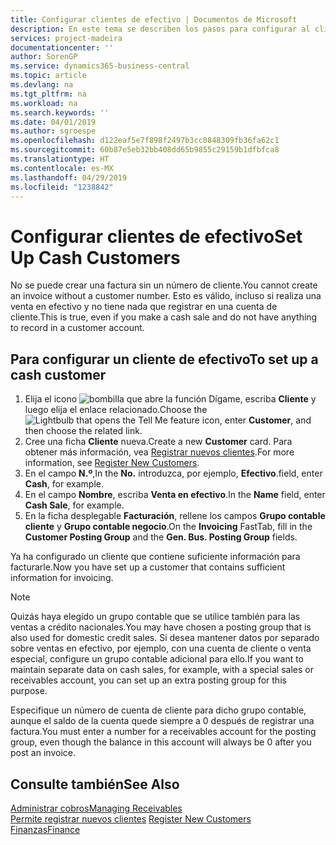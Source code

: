 ```yaml
---
title: Configurar clientes de efectivo | Documentos de Microsoft
description: En este tema se describen los pasos para configurar al cliente que paga en efectivo.
services: project-madeira
documentationcenter: ''
author: SorenGP
ms.service: dynamics365-business-central
ms.topic: article
ms.devlang: na
ms.tgt_pltfrm: na
ms.workload: na
ms.search.keywords: ''
ms.date: 04/01/2019
ms.author: sgroespe
ms.openlocfilehash: d122eaf5e7f898f2497b3cc0848309fb36fa62c1
ms.sourcegitcommit: 60b87e5eb32bb408dd65b9855c29159b1dfbfca8
ms.translationtype: HT
ms.contentlocale: es-MX
ms.lasthandoff: 04/29/2019
ms.locfileid: "1238842"
---
```

# <a name="set-up-cash-customers"></a><span data-ttu-id="705f3-103">Configurar clientes de efectivo</span><span class="sxs-lookup"><span data-stu-id="705f3-103">Set Up Cash Customers</span></span>
<span data-ttu-id="705f3-104">No se puede crear una factura sin un número de cliente.</span><span class="sxs-lookup"><span data-stu-id="705f3-104">You cannot create an invoice without a customer number.</span></span> <span data-ttu-id="705f3-105">Esto es válido, incluso si realiza una venta en efectivo y no tiene nada que registrar en una cuenta de cliente.</span><span class="sxs-lookup"><span data-stu-id="705f3-105">This is true, even if you make a cash sale and do not have anything to record in a customer account.</span></span>  

## <a name="to-set-up-a-cash-customer"></a><span data-ttu-id="705f3-106">Para configurar un cliente de efectivo</span><span class="sxs-lookup"><span data-stu-id="705f3-106">To set up a cash customer</span></span>  
1.  <span data-ttu-id="705f3-107">Elija el icono ![bombilla que abre la función Dígame](media/ui-search/search_small.png "Dígame que desea hacer"), escriba **Cliente** y luego elija el enlace relacionado.</span><span class="sxs-lookup"><span data-stu-id="705f3-107">Choose the ![Lightbulb that opens the Tell Me feature](media/ui-search/search_small.png "Tell me what you want to do") icon, enter **Customer**, and then choose the related link.</span></span>  
2.  <span data-ttu-id="705f3-108">Cree una ficha **Cliente** nueva.</span><span class="sxs-lookup"><span data-stu-id="705f3-108">Create a new **Customer** card.</span></span> <span data-ttu-id="705f3-109">Para obtener más información, vea [Registrar nuevos clientes](sales-how-register-new-customers.md).</span><span class="sxs-lookup"><span data-stu-id="705f3-109">For more information, see [Register New Customers](sales-how-register-new-customers.md).</span></span>
3.  <span data-ttu-id="705f3-110">En el campo **N.º**,</span><span class="sxs-lookup"><span data-stu-id="705f3-110">In the **No.**</span></span> <span data-ttu-id="705f3-111">introduzca, por ejemplo, **Efectivo**.</span><span class="sxs-lookup"><span data-stu-id="705f3-111">field, enter **Cash**, for example.</span></span>  
4.  <span data-ttu-id="705f3-112">En el campo **Nombre**, escriba **Venta en efectivo**.</span><span class="sxs-lookup"><span data-stu-id="705f3-112">In the **Name** field, enter **Cash Sale**, for example.</span></span>  
5.  <span data-ttu-id="705f3-113">En la ficha desplegable **Facturación**, rellene los campos **Grupo contable cliente** y **Grupo contable negocio**.</span><span class="sxs-lookup"><span data-stu-id="705f3-113">On the **Invoicing** FastTab, fill in the **Customer Posting Group** and the **Gen. Bus. Posting Group** fields.</span></span>  

 <span data-ttu-id="705f3-114">Ya ha configurado un cliente que contiene suficiente información para facturarle.</span><span class="sxs-lookup"><span data-stu-id="705f3-114">Now you have set up a customer that contains sufficient information for invoicing.</span></span>  

> [!NOTE]  
>  <span data-ttu-id="705f3-115">Quizás haya elegido un grupo contable que se utilice también para las ventas a crédito nacionales.</span><span class="sxs-lookup"><span data-stu-id="705f3-115">You may have chosen a posting group that is also used for domestic credit sales.</span></span> <span data-ttu-id="705f3-116">Si desea mantener datos por separado sobre ventas en efectivo, por ejemplo, con una cuenta de cliente o venta especial, configure un grupo contable adicional para ello.</span><span class="sxs-lookup"><span data-stu-id="705f3-116">If you want to maintain separate data on cash sales, for example, with a special sales or receivables account, you can set up an extra posting group for this purpose.</span></span>  
>   
>  <span data-ttu-id="705f3-117">Especifique un número de cuenta de cliente para dicho grupo contable, aunque el saldo de la cuenta quede siempre a 0 después de registrar una factura.</span><span class="sxs-lookup"><span data-stu-id="705f3-117">You must enter a number for a receivables account for the posting group, even though the balance in this account will always be 0 after you post an invoice.</span></span>  

## <a name="see-also"></a><span data-ttu-id="705f3-118">Consulte también</span><span class="sxs-lookup"><span data-stu-id="705f3-118">See Also</span></span>
[<span data-ttu-id="705f3-119">Administrar cobros</span><span class="sxs-lookup"><span data-stu-id="705f3-119">Managing Receivables</span></span>](receivables-manage-receivables.md)  
<span data-ttu-id="705f3-120">[Permite registrar nuevos clientes](sales-how-register-new-customers.md)  </span><span class="sxs-lookup"><span data-stu-id="705f3-120">[Register New Customers](sales-how-register-new-customers.md)  </span></span>  
[<span data-ttu-id="705f3-121">Finanzas</span><span class="sxs-lookup"><span data-stu-id="705f3-121">Finance</span></span>](finance.md)  

